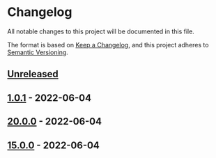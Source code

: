 # Changelog

All notable changes to this project will be documented in this file.

The format is based on [Keep a Changelog](https://keepachangelog.com/en/1.0.0/),
and this project adheres to [Semantic Versioning](https://semver.org/spec/v2.0.0.html).

## [Unreleased]

## [1.0.1] - 2022-06-04

## [20.0.0] - 2022-06-04

## [15.0.0] - 2022-06-04

[Unreleased]: https://github.com/N3tLiX/lab/compare/1.0.1...HEAD

[1.0.1]: https://github.com/N3tLiX/lab/compare/20.0.0...1.0.1

[20.0.0]: https://github.com/N3tLiX/lab/compare/15.0.0...20.0.0

[15.0.0]: https://github.com/N3tLiX/lab/compare/254a18e0342799b27a0d9e57e4fd3bd452c89b38...15.0.0
